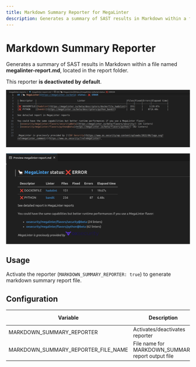 ```yaml
---
title: Markdown Summary Reporter for MegaLinter
description: Generates a summary of SAST results in Markdown within a file named 'megalinter-report.md', located in the report folder.
---
```


# Markdown Summary Reporter

Generates a summary of SAST results in Markdown within a file named **megalinter-report.md**, located in the report folder.

This reporter **is deactivated by default**.

![Screenshot](../assets/images/MarkdownSummaryReporter_1.png)

![Screenshot](../assets/images/MarkdownSummaryReporter_2.png)

## Usage

Activate the reporter (`MARKDOWN_SUMMARY_REPORTER: true`) to generate markdown summary report file.

## Configuration

| Variable                                | Description                                                                                                       | Default value              |
|-----------------------------------------|-------------------------------------------------------------------------------------------------------------------|----------------------------|
| MARKDOWN_SUMMARY_REPORTER                          | Activates/deactivates reporter                                                                                    | `false`                    |
| MARKDOWN_SUMMARY_REPORTER_FILE_NAME                | File name for MARKDOWN_SUMMARY report output file                                                                            | `megalinter-report.md` |
